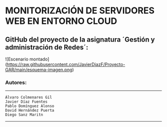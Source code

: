 # MONITORIZACIÓN DE SERVIDORES WEB EN ENTORNO CLOUD

## GitHub del proyecto de la asignatura ´Gestión y administración de Redes´:

![Escenario montado]
(https://raw.githubusercontent.com/JavierDiazF/Proyecto-GAR/main/esquema-imagen.png)

### Autores:
---------------------------------------------
    Álvaro Colmenares Gil
    Javier Díaz Fuentes
    Pablo Domínguez Alonso
    David Hernández Puerta
    Diego Sanz Maritn
---------------------------------------------
